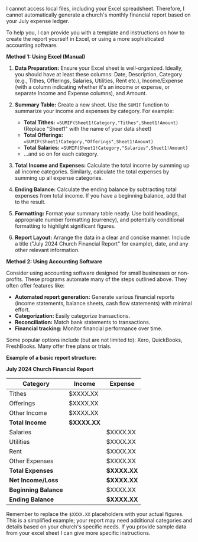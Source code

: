 I cannot access local files, including your Excel spreadsheet. Therefore, I cannot automatically generate a church's monthly financial report based on your July expense ledger.

To help you, I can provide you with a template and instructions on how to create the report yourself in Excel, or using a more sophisticated accounting software.

**Method 1: Using Excel (Manual)**

1. **Data Preparation:** Ensure your Excel sheet is well-organized.  Ideally, you should have at least these columns: Date, Description, Category (e.g., Tithes, Offerings, Salaries, Utilities, Rent etc.), Income/Expense (with a column indicating whether it's an income or expense, or separate Income and Expense columns), and Amount.

2. **Summary Table:** Create a new sheet.  Use the `SUMIF` function to summarize your income and expenses by category.  For example:

   * **Total Tithes:** `=SUMIF(Sheet1!Category,"Tithes",Sheet1!Amount)`  (Replace "Sheet1" with the name of your data sheet)
   * **Total Offerings:** `=SUMIF(Sheet1!Category,"Offerings",Sheet1!Amount)`
   * **Total Salaries:** `=SUMIF(Sheet1!Category,"Salaries",Sheet1!Amount)`
   * ...and so on for each category.

3. **Total Income and Expenses:**  Calculate the total income by summing up all income categories. Similarly, calculate the total expenses by summing up all expense categories.

4. **Ending Balance:** Calculate the ending balance by subtracting total expenses from total income.  If you have a beginning balance, add that to the result.

5. **Formatting:** Format your summary table neatly.  Use bold headings, appropriate number formatting (currency), and potentially conditional formatting to highlight significant figures.

6. **Report Layout:**  Arrange the data in a clear and concise manner.  Include a title ("July 2024 Church Financial Report" for example), date, and any other relevant information.


**Method 2: Using Accounting Software**

Consider using accounting software designed for small businesses or non-profits.  These programs automate many of the steps outlined above.  They often offer features like:

* **Automated report generation:**  Generate various financial reports (income statements, balance sheets, cash flow statements) with minimal effort.
* **Categorization:**  Easily categorize transactions.
* **Reconciliation:**  Match bank statements to transactions.
* **Financial tracking:**  Monitor financial performance over time.

Some popular options include (but are not limited to): Xero, QuickBooks, FreshBooks.  Many offer free plans or trials.


**Example of a basic report structure:**

**July 2024 Church Financial Report**

| Category          | Income     | Expense    |
|----------------------|------------|------------|
| Tithes             | $XXXX.XX    |            |
| Offerings          | $XXXX.XX    |            |
| Other Income       | $XXXX.XX    |            |
| **Total Income**    | **$XXXX.XX** |            |
| Salaries            |            | $XXXX.XX    |
| Utilities           |            | $XXXX.XX    |
| Rent                |            | $XXXX.XX    |
| Other Expenses      |            | $XXXX.XX    |
| **Total Expenses**   |            | **$XXXX.XX** |
| **Net Income/Loss** |            | **$XXXX.XX** |
| **Beginning Balance**|            | $XXXX.XX    |
| **Ending Balance**   |            | **$XXXX.XX** |


Remember to replace the `$XXXX.XX` placeholders with your actual figures.  This is a simplified example; your report may need additional categories and details based on your church's specific needs.  If you provide sample data from your excel sheet I can give more specific instructions.
